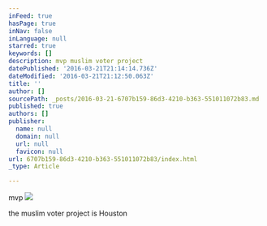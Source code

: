 ```yaml
---
inFeed: true
hasPage: true
inNav: false
inLanguage: null
starred: true
keywords: []
description: mvp muslim voter project
datePublished: '2016-03-21T21:14:14.736Z'
dateModified: '2016-03-21T21:12:50.063Z'
title: ''
author: []
sourcePath: _posts/2016-03-21-6707b159-86d3-4210-b363-551011072b83.md
published: true
authors: []
publisher:
  name: null
  domain: null
  url: null
  favicon: null
url: 6707b159-86d3-4210-b363-551011072b83/index.html
_type: Article

---
```

mvp ![](https://the-grid-user-content.s3-us-west-2.amazonaws.com/750afb53-6bed-48fc-b478-0f1be3c50ed5.jpg)

the muslim voter project is Houston